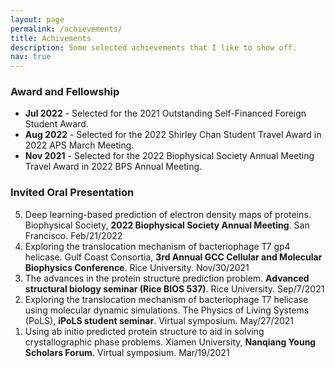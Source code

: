 ```yaml
---
layout: page
permalink: /achievements/
title: Achivements
description: Some selected achievements that I like to show off.
nav: true
---
```


### Award and Fellowship
- **Jul 2022** - Selected for the 2021 Outstanding Self-Financed Foreign Student Award.
- **Aug 2022** - Selected for the 2022 Shirley Chan Student Travel Award in 2022 APS March Meeting.
- **Nov 2021** - Selected for the 2022 Biophysical Society Annual Meeting Travel Award in 2022 BPS Annual Meeting.

### Invited Oral Presentation

<ol reversed>
  <li>Deep learning-based prediction of electron density maps of proteins. Biophysical Society, <b>2022 Biophysical Society Annual Meeting</b>. San Francisco. Feb/21/2022</li>
  <li>Exploring the translocation mechanism of bacteriophage T7 gp4 helicase. Gulf Coast Consortia, <b>3rd Annual GCC Cellular and Molecular Biophysics Conference</b>. Rice University. Nov/30/2021</li>
  <li>The advances in the protein structure prediction problem. <b>Advanced structural biology seminar (Rice BIOS 537)</b>. Rice University. Sep/7/2021</li>
  <li>Exploring the translocation mechanism of bacteriophage T7 helicase using molecular dynamic simulations. The Physics of Living Systems (PoLS), <b>iPoLS student seminar</b>. Virtual symposium. May/27/2021</li>
  <li>Using ab initio predicted protein structure to aid in solving crystallographic phase problems. Xiamen University, <b>Nanqiang Young Scholars Forum</b>. Virtual symposium. Mar/19/2021</li>
</ol>

